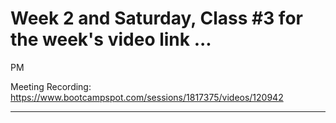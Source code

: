 # Week 2 and Saturday, Class #3 for the week's video link ...
PM

Meeting Recording:
https://www.bootcampspot.com/sessions/1817375/videos/120942





---